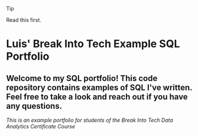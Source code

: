> [!TIP]
> Read this first.


# Luis' Break Into Tech Example SQL Portfolio
## Welcome to my SQL portfolio! This code repository contains examples of SQL I've written. Feel free to take a look and reach out if you have any questions.
*This is an example portfolio for students of the Break Into Tech Data Analytics Certificate Course*

